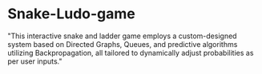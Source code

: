 # Snake-Ludo-game
"This interactive snake and ladder game employs a custom-designed system based on Directed Graphs, Queues, and predictive algorithms utilizing Backpropagation, all tailored to dynamically adjust probabilities as per user inputs."
